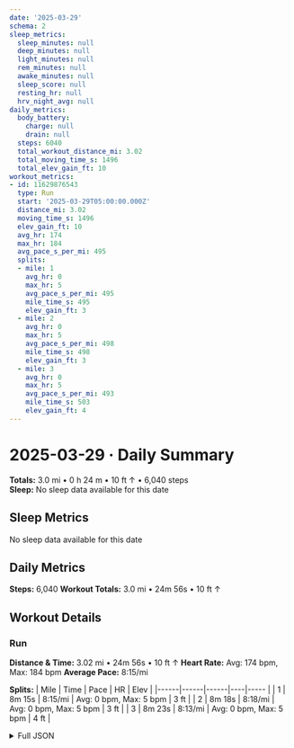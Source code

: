 ```yaml
---
date: '2025-03-29'
schema: 2
sleep_metrics:
  sleep_minutes: null
  deep_minutes: null
  light_minutes: null
  rem_minutes: null
  awake_minutes: null
  sleep_score: null
  resting_hr: null
  hrv_night_avg: null
daily_metrics:
  body_battery:
    charge: null
    drain: null
  steps: 6040
  total_workout_distance_mi: 3.02
  total_moving_time_s: 1496
  total_elev_gain_ft: 10
workout_metrics:
- id: 11629876543
  type: Run
  start: '2025-03-29T05:00:00.000Z'
  distance_mi: 3.02
  moving_time_s: 1496
  elev_gain_ft: 10
  avg_hr: 174
  max_hr: 184
  avg_pace_s_per_mi: 495
  splits:
  - mile: 1
    avg_hr: 0
    max_hr: 5
    avg_pace_s_per_mi: 495
    mile_time_s: 495
    elev_gain_ft: 3
  - mile: 2
    avg_hr: 0
    max_hr: 5
    avg_pace_s_per_mi: 498
    mile_time_s: 498
    elev_gain_ft: 3
  - mile: 3
    avg_hr: 0
    max_hr: 5
    avg_pace_s_per_mi: 493
    mile_time_s: 503
    elev_gain_ft: 4
---
```

# 2025-03-29 · Daily Summary
**Totals:** 3.0 mi • 0 h 24 m • 10 ft ↑ • 6,040 steps  
**Sleep:** No sleep data available for this date

## Sleep Metrics
No sleep data available for this date

## Daily Metrics
**Steps:** 6,040
**Workout Totals:** 3.0 mi • 24m 56s • 10 ft ↑

## Workout Details
### Run
**Distance & Time:** 3.02 mi • 24m 56s • 10 ft ↑
**Heart Rate:** Avg: 174 bpm, Max: 184 bpm
**Average Pace:** 8:15/mi

**Splits:**
| Mile | Time | Pace | HR | Elev |
|------|------|------|----|----- |
| 1 | 8m 15s | 8:15/mi | Avg: 0 bpm, Max: 5 bpm | 3 ft |
| 2 | 8m 18s | 8:18/mi | Avg: 0 bpm, Max: 5 bpm | 3 ft |
| 3 | 8m 23s | 8:13/mi | Avg: 0 bpm, Max: 5 bpm | 4 ft |


<details>
<summary>Full JSON</summary>

```json
{
  "date": "2025-03-29",
  "schema": 2,
  "sleep_metrics": {
    "sleep_minutes": null,
    "deep_minutes": null,
    "light_minutes": null,
    "rem_minutes": null,
    "awake_minutes": null,
    "sleep_score": null,
    "resting_hr": null,
    "hrv_night_avg": null
  },
  "daily_metrics": {
    "body_battery": {
      "charge": null,
      "drain": null
    },
    "steps": 6040,
    "total_workout_distance_mi": 3.02,
    "total_moving_time_s": 1496,
    "total_elev_gain_ft": 10
  },
  "workout_metrics": [
    {
      "id": 11629876543,
      "type": "Run",
      "start": "2025-03-29T05:00:00.000Z",
      "distance_mi": 3.02,
      "moving_time_s": 1496,
      "elev_gain_ft": 10,
      "avg_hr": 174,
      "max_hr": 184,
      "avg_pace_s_per_mi": 495,
      "splits": [
        {
          "mile": 1,
          "avg_hr": 0,
          "max_hr": 5,
          "avg_pace_s_per_mi": 495,
          "mile_time_s": 495,
          "elev_gain_ft": 3
        },
        {
          "mile": 2,
          "avg_hr": 0,
          "max_hr": 5,
          "avg_pace_s_per_mi": 498,
          "mile_time_s": 498,
          "elev_gain_ft": 3
        },
        {
          "mile": 3,
          "avg_hr": 0,
          "max_hr": 5,
          "avg_pace_s_per_mi": 493,
          "mile_time_s": 503,
          "elev_gain_ft": 4
        }
      ]
    }
  ]
}
```
</details>
